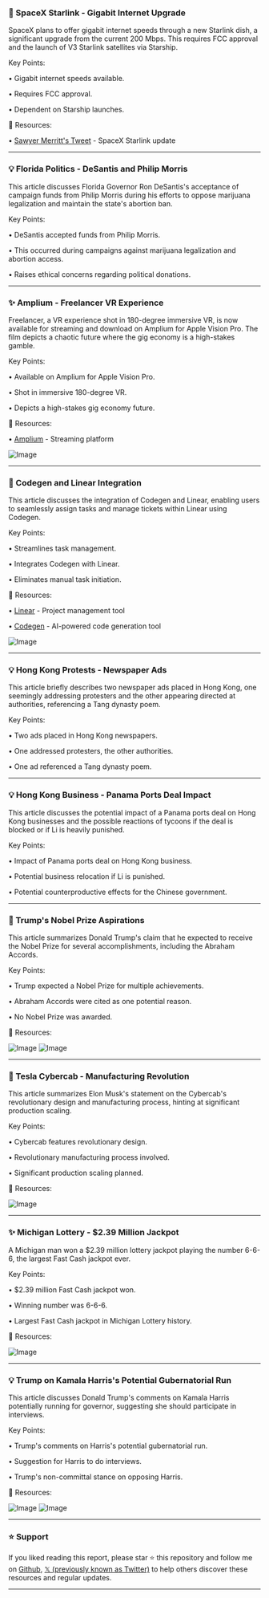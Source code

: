 ### 🚀 SpaceX Starlink - Gigabit Internet Upgrade

SpaceX plans to offer gigabit internet speeds through a new Starlink dish, a significant upgrade from the current 200 Mbps. This requires FCC approval and the launch of V3 Starlink satellites via Starship.

Key Points:

• Gigabit internet speeds available.


• Requires FCC approval.


• Dependent on Starship launches.


🔗 Resources:

• [Sawyer Merritt's Tweet](https://x.com/SawyerMerritt/status/1904383918435914175) - SpaceX Starlink update


---
### 💡 Florida Politics - DeSantis and Philip Morris

This article discusses Florida Governor Ron DeSantis's acceptance of campaign funds from Philip Morris during his efforts to oppose marijuana legalization and maintain the state's abortion ban.


Key Points:

• DeSantis accepted funds from Philip Morris.


• This occurred during campaigns against marijuana legalization and abortion access.


• Raises ethical concerns regarding political donations.



---
### ✨ Amplium - Freelancer VR Experience

Freelancer, a VR experience shot in 180-degree immersive VR, is now available for streaming and download on Amplium for Apple Vision Pro.  The film depicts a chaotic future where the gig economy is a high-stakes gamble.

Key Points:

• Available on Amplium for Apple Vision Pro.


• Shot in immersive 180-degree VR.


• Depicts a high-stakes gig economy future.


🔗 Resources:

• [Amplium](https://x.com/_amplium) - Streaming platform


![Image](https://pbs.twimg.com/amplify_video_thumb/1904369535886721024/img/vkHAjyxYm0GhtBo0.jpg)


---
### 🤖 Codegen and Linear Integration

This article discusses the integration of Codegen and Linear, enabling users to seamlessly assign tasks and manage tickets within Linear using Codegen.

Key Points:

• Streamlines task management.


• Integrates Codegen with Linear.


• Eliminates manual task initiation.


🔗 Resources:

• [Linear](https://x.com/linear) - Project management tool


• [Codegen](https://x.com/codegen) - AI-powered code generation tool


![Image](https://pbs.twimg.com/ext_tw_video_thumb/1904292132187430912/pu/img/c_wXTdW7Df_cL3G7.jpg)

---
### 💡 Hong Kong Protests - Newspaper Ads

This article briefly describes two newspaper ads placed in Hong Kong, one seemingly addressing protesters and the other appearing directed at authorities, referencing a Tang dynasty poem.


Key Points:

• Two ads placed in Hong Kong newspapers.


• One addressed protesters, the other authorities.


• One ad referenced a Tang dynasty poem.



---
### 💡 Hong Kong Business - Panama Ports Deal Impact

This article discusses the potential impact of a Panama ports deal on Hong Kong businesses and the possible reactions of tycoons if the deal is blocked or if Li is heavily punished.


Key Points:

• Impact of Panama ports deal on Hong Kong business.


• Potential business relocation if Li is punished.


• Potential counterproductive effects for the Chinese government.



---
### 🤖 Trump's Nobel Prize Aspirations

This article summarizes Donald Trump's claim that he expected to receive the Nobel Prize for several accomplishments, including the Abraham Accords.

Key Points:

• Trump expected a Nobel Prize for multiple achievements.


• Abraham Accords were cited as one potential reason.


• No Nobel Prize was awarded.


🔗 Resources:


![Image](https://pbs.twimg.com/ext_tw_video_thumb/1904371706581417984/pu/img/PnXfjc_ig5jK9rfz.jpg)
![Image](https://pbs.twimg.com/ext_tw_video_thumb/1904366062319136768/pu/img/eAoCP5XE10e-ha8Q?format=jpg&name=240x240)

---
### 🚀 Tesla Cybercab - Manufacturing Revolution

This article summarizes Elon Musk's statement on the Cybercab's revolutionary design and manufacturing process, hinting at significant production scaling.

Key Points:

• Cybercab features revolutionary design.


• Revolutionary manufacturing process involved.


• Significant production scaling planned.


🔗 Resources:


![Image](https://pbs.twimg.com/ext_tw_video_thumb/1904371476230217728/pu/img/SomMzd15RxJVGrnJ?format=jpg&name=240x240)

---
### ✨ Michigan Lottery - $2.39 Million Jackpot

A Michigan man won a $2.39 million lottery jackpot playing the number 6-6-6, the largest Fast Cash jackpot ever.


Key Points:

• $2.39 million Fast Cash jackpot won.


• Winning number was 6-6-6.


• Largest Fast Cash jackpot in Michigan Lottery history.


🔗 Resources:

![Image](https://pbs.twimg.com/media/Gm2xcimbUAAZ39n?format=jpg&name=small)

---
### 💡 Trump on Kamala Harris's Potential Gubernatorial Run

This article discusses Donald Trump's comments on Kamala Harris potentially running for governor, suggesting she should participate in interviews.

Key Points:

• Trump's comments on Harris's potential gubernatorial run.


• Suggestion for Harris to do interviews.


• Trump's non-committal stance on opposing Harris.


🔗 Resources:


![Image](https://pbs.twimg.com/ext_tw_video_thumb/1904364171845582848/pu/img/W--cRxJPNUgnkHUe.jpg)
![Image](https://pbs.twimg.com/ext_tw_video_thumb/1904044631622316032/pu/img/RR70a6UIIczY0iCT?format=jpg&name=240x240)


---

### ⭐️ Support

If you liked reading this report, please star ⭐️ this repository and follow me on [Github](https://github.com/Drix10), [𝕏 (previously known as Twitter)](https://x.com/DRIX_10_) to help others discover these resources and regular updates.

---